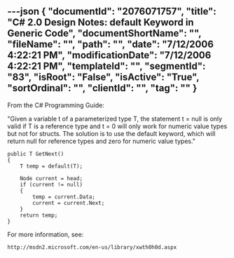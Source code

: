 ---json
{
  "documentId": "2076071757",
  "title": "C# 2.0 Design Notes: default Keyword in Generic Code",
  "documentShortName": "",
  "fileName": "",
  "path": "",
  "date": "7/12/2006 4:22:21 PM",
  "modificationDate": "7/12/2006 4:22:21 PM",
  "templateId": "",
  "segmentId": "83",
  "isRoot": "False",
  "isActive": "True",
  "sortOrdinal": "",
  "clientId": "",
  "tag": ""
}
---

From the C# Programming Guide:

&quot;Given a variable t of a parameterized type T, the statement t = null is only valid if T is a reference type and t = 0 will only work for numeric value types but not for structs. The solution is to use the default keyword, which will return null for reference types and zero for numeric value types.&quot;

    public T GetNext()
    {
        T temp = default(T);

        Node current = head;
        if (current != null)
        {
            temp = current.Data;
            current = current.Next;
        }
        return temp;
    }

For more information, see:

    http://msdn2.microsoft.com/en-us/library/xwth0h0d.aspx

